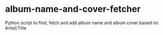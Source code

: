 # album-name-and-cover-fetcher
Python script to find, fetch and add album name and album cover based on Artist/Title
